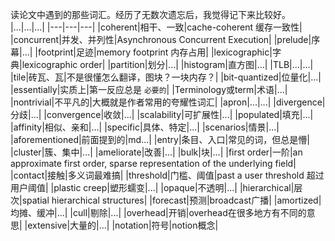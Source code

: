 读论文中遇到的那些词汇。经历了无数次遗忘后，我觉得记下来比较好。 
|...|...|...|
|---|---|---|
|coherent|相干、一致|cache-coherent 缓存一致性| 
|concurrent|并发、并列性|Asynchronous Concurrent Execution|
|prelude|序幕|...|
|footprint|足迹|memory footprint 内存占用|
|lexicographic|字典|lexicographic order|
|partition|划分|...|
|histogram|直方图|...|
|TLB|...|...|
|tile|砖瓦、瓦|不是很懂怎么翻译，图块？一块内存？|
|bit-quantized|位量化|...|
|essentially|实质上|第一反应总是 `必要的`|
|Terminology或term|术语|...|
|nontrivial|不平凡的|大概就是作者常用的夸耀性词汇|
|apron|...|...|
|divergence|分歧|...|
|convergence|收敛|...|
|scalability|可扩展性|...|
|populated|填充|...|
|affinity|相似、亲和|...|
|specific|具体、特定|...|
|scenarios|情景|...|
|aforementioned|前面提到的|md...|
|entry|条目、入口|常见的词，但总是懵|
|cluster|簇、集中|...|
|ameliorate|改善|...|
|bulk|块|...|
|first order|一阶|an approximate first order, sparse representation of the underlying field|
|contact|接触|多义词最难搞|
|threshold|门槛、阈值|past a user threshold 超过用户阈值|
|plastic creep|塑形蠕变|...|
|opaque|不透明|...|
|hierarchical|层次|spatial hierarchical structures|
|forecast|预测|broadcast广播|
|amortized|均摊、缓冲|...|
|cull|剔除|...|
|overhead|开销|overhead在很多地方有不同的意思|
|extensive|大量的|...|
|notation|符号|notion概念|
